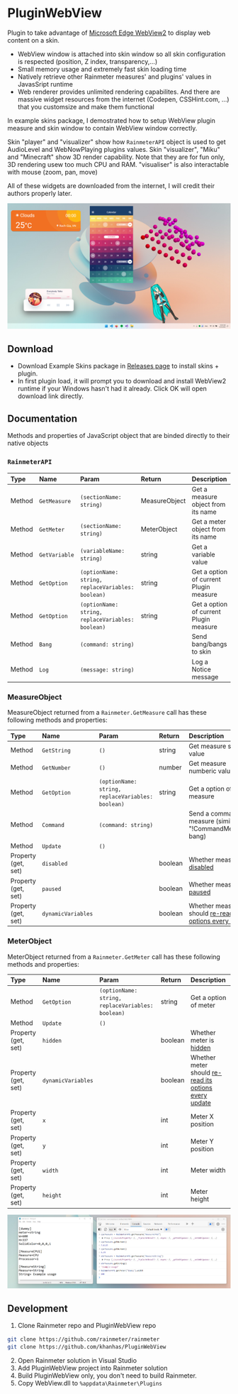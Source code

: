# PluginWebView
Plugin to take advantage of [Microsoft Edge WebView2](https://docs.microsoft.com/en-us/microsoft-edge/webview2/) to display web content on a skin.
- WebView window is attached into skin window so all skin configuration is respected (position, Z index, transparency,...)
- Small memory usage and extremely fast skin loading time
- Natively retrieve other Rainmeter measures' and plugins' values in JavasSript runtime
- Web renderer provides unlimited rendering capabilites. And there are massive widget resources from the internet (Codepen, CSSHint.com, ...) that you customsize and make them functional

In example skins package, I demostrated how to setup WebView plugin measure and skin window to contain WebView window correctly.

Skin "player" and "visualizer" show how `RainmeterAPI` object is used to get AudioLevel and WebNowPlaying plugins values.
Skin "visualizer", "Miku" and "Minecraft" show 3D render capability. Note that they are for fun only, 3D rendering usew too much CPU and RAM.
"visualiser" is also interactable with mouse (zoom, pan, move)

All of these widgets are downloaded from the internet, I will credit their authors properly later.

![pic1](./demo/pic1.png)

## Download
- Download Example Skins package in [Releases page](https://github.com/khanhas/PluginWebView/releases) to install skins + plugin.
- In first plugin load, it will prompt you to download and install WebView2 runtime if your Windows hasn't had it already. Click OK will open download link directly.

## Documentation
Methods and properties of JavaScript object that are binded directly to their native objects
### `RainmeterAPI`
| Type | Name | Param | Return | Description |
| :--- | :--- | :--- | :--- | :--- |
| Method |`GetMeasure` | `(sectionName: string)` | MeasureObject | Get a measure object from its name |
| Method |`GetMeter` | `(sectionName: string)` | MeterObject | Get a meter object from its name |
| Method |`GetVariable` | `(variableName: string)` | string | Get a variable value |
| Method |`GetOption` | `(optionName: string, replaceVariables: boolean)` | string | Get a option of current Plugin measure |
| Method |`GetOption` | `(optionName: string, replaceVariables: boolean)` | string | Get a option of current Plugin measure |
| Method |`Bang` | `(command: string)` | | Send bang/bangs to skin |
| Method |`Log` | `(message: string)` | | Log a Notice message |

### MeasureObject
MeasureObject returned from a `Rainmeter.GetMeasure` call has these following methods and properties:

| Type | Name | Param | Return | Description |
| :--- | :--- | :--- | :--- | :--- |
| Method |`GetString` | `()` | string | Get measure string value |
| Method |`GetNumber` | `()` | number | Get measure numberic value |
| Method |`GetOption` | `(optionName: string, replaceVariables: boolean)` | string | Get a option of measure |
| Method |`Command` | `(command: string)` | | Send a command to measure (similar to "!CommandMeasure" bang) |
| Method |`Update` | `()` | |
| Property (get, set) |`disabled` | | boolean  | Whether measure is [disabled](https://docs.rainmeter.net/manual/measures/general-options/#Disabled) |
| Property (get, set) |`paused` | | boolean | Whether measure is [paused](https://docs.rainmeter.net/manual/measures/general-options/#Paused) |
| Property (get, set) |`dynamicVariables` | | boolean | Whether measure should [re-read its options every update](https://docs.rainmeter.net/manual/variables/#DynamicVariables) |


### MeterObject
MeterObject returned from a `Rainmeter.GetMeter` call has these following methods and properties:

| Type | Name | Param | Return | Description |
| :--- | :--- | :--- | :--- | :--- |
| Method |`GetOption` | `(optionName: string, replaceVariables: boolean)` | string | Get a option of meter |
| Method |`Update` | `()` | |
| Property (get, set) |`hidden` | | boolean  | Whether meter is [hidden](https://docs.rainmeter.net/manual/meters/general-options/#Hidden) |
| Property (get, set) |`dynamicVariables` | | boolean | Whether meter should [re-read its options every update](https://docs.rainmeter.net/manual/variables/#DynamicVariables) |
| Property (get, set) |`x` | | int  | Meter X position |
| Property (get, set) |`y` | | int  | Meter Y position |
| Property (get, set) |`width` | | int | Meter width |
| Property (get, set) |`height` | | int | Meter height |

![demo2](./demo/pic2.png)


## Development
1. Clone Rainmeter repo and PluginWebView repo
```bash
git clone https://github.com/rainmeter/rainmeter
git clone https://github.com/khanhas/PluginWebView
```
2. Open Rainmeter solution in Visual Studio
3. Add PluginWebView project into Rainmeter solution
4. Build PluginWebView only, you don't need to build Rainmeter.
5. Copy WebView.dll to `%appdata\Rainmeter\Plugins`


